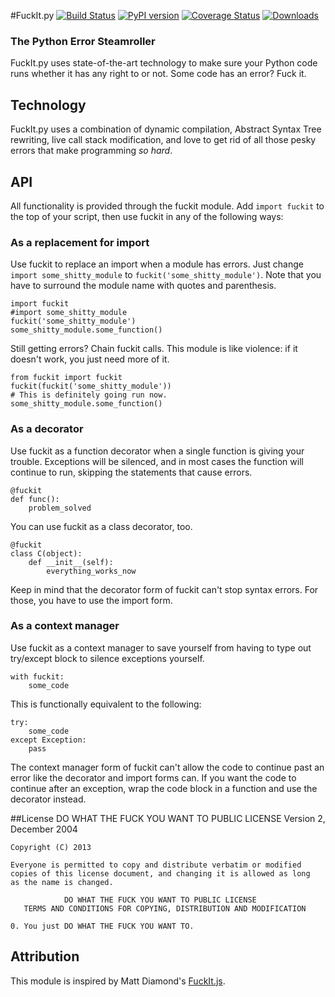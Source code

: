 #FuckIt.py
[![Build Status](https://travis-ci.org/ajalt/fuckitpy.png)](https://travis-ci.org/ajalt/fuckitpy)
[![PyPI version](https://badge.fury.io/py/fuckit.png)](http://badge.fury.io/py/fuckit)
[![Coverage Status](https://coveralls.io/repos/coagulant/coveralls-python/badge.png?branch=master)](https://coveralls.io/r/ajalt/fuckitpy?branch=master)
[![Downloads](https://pypip.in/d/nose/badge.png)](https://pypi.python.org/pypi/fuckit)

### The Python Error Steamroller
FuckIt.py uses state-of-the-art technology to make sure your Python code runs
whether it has any right to or not. Some code has an error? Fuck it.

## Technology
FuckIt.py uses a combination of dynamic compilation, Abstract Syntax Tree rewriting, live call stack modification, and love to get rid of all those pesky errors that make programming _so hard_.

## API
All functionality is provided through the fuckit module. Add `import fuckit` to the top of your script, then use fuckit in any of the following ways:
 
### As a replacement for import
Use fuckit to replace an import when a module has errors. 
Just change `import some_shitty_module` to `fuckit('some_shitty_module')`. Note that you have to surround the module name with quotes and parenthesis. 

	import fuckit
	#import some_shitty_module
	fuckit('some_shitty_module')
	some_shitty_module.some_function()

Still getting errors? Chain fuckit calls. This module is like violence: if it doesn't work, you just need more of it.

 	from fuckit import fuckit
	fuckit(fuckit('some_shitty_module'))
	# This is definitely going run now.
	some_shitty_module.some_function()

### As a decorator
Use fuckit as a function decorator when a single function is giving your trouble. Exceptions will be silenced, and in most cases the function will continue to run, skipping the statements that cause errors.

	@fuckit
	def func():
		problem_solved  

You can use fuckit as a class decorator, too.

	@fuckit
	class C(object):
		def __init__(self):
			everything_works_now

Keep in mind that the decorator form of fuckit can't stop syntax errors. For those, you have to use the import form. 

### As a context manager
Use fuckit as a context manager to save yourself from having to type out try/except block to silence exceptions yourself.

	with fuckit:
	    some_code

This is functionally equivalent to the following:

	try:
		some_code
	except Exception:
		pass

The context manager form of fuckit can't allow the code to continue past an error like the decorator and import forms can. If you want the code to continue after an exception, wrap the code block in a function and use the decorator instead.



##License
                DO WHAT THE FUCK YOU WANT TO PUBLIC LICENSE
                       Version 2, December 2004

	Copyright (C) 2013
	
	Everyone is permitted to copy and distribute verbatim or modified
	copies of this license document, and changing it is allowed as long
	as the name is changed.

                DO WHAT THE FUCK YOU WANT TO PUBLIC LICENSE
       TERMS AND CONDITIONS FOR COPYING, DISTRIBUTION AND MODIFICATION

 	0. You just DO WHAT THE FUCK YOU WANT TO.
 
## Attribution

This module is inspired by Matt Diamond's [FuckIt.js](https://github.com/mattdiamond/fuckitjs).